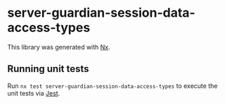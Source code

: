 # server-guardian-session-data-access-types

This library was generated with [Nx](https://nx.dev).

## Running unit tests

Run `nx test server-guardian-session-data-access-types` to execute the unit tests via [Jest](https://jestjs.io).
